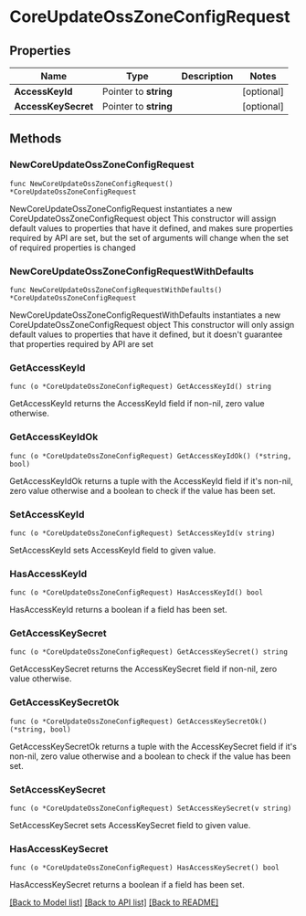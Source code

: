 # CoreUpdateOssZoneConfigRequest

## Properties

Name | Type | Description | Notes
------------ | ------------- | ------------- | -------------
**AccessKeyId** | Pointer to **string** |  | [optional] 
**AccessKeySecret** | Pointer to **string** |  | [optional] 

## Methods

### NewCoreUpdateOssZoneConfigRequest

`func NewCoreUpdateOssZoneConfigRequest() *CoreUpdateOssZoneConfigRequest`

NewCoreUpdateOssZoneConfigRequest instantiates a new CoreUpdateOssZoneConfigRequest object
This constructor will assign default values to properties that have it defined,
and makes sure properties required by API are set, but the set of arguments
will change when the set of required properties is changed

### NewCoreUpdateOssZoneConfigRequestWithDefaults

`func NewCoreUpdateOssZoneConfigRequestWithDefaults() *CoreUpdateOssZoneConfigRequest`

NewCoreUpdateOssZoneConfigRequestWithDefaults instantiates a new CoreUpdateOssZoneConfigRequest object
This constructor will only assign default values to properties that have it defined,
but it doesn't guarantee that properties required by API are set

### GetAccessKeyId

`func (o *CoreUpdateOssZoneConfigRequest) GetAccessKeyId() string`

GetAccessKeyId returns the AccessKeyId field if non-nil, zero value otherwise.

### GetAccessKeyIdOk

`func (o *CoreUpdateOssZoneConfigRequest) GetAccessKeyIdOk() (*string, bool)`

GetAccessKeyIdOk returns a tuple with the AccessKeyId field if it's non-nil, zero value otherwise
and a boolean to check if the value has been set.

### SetAccessKeyId

`func (o *CoreUpdateOssZoneConfigRequest) SetAccessKeyId(v string)`

SetAccessKeyId sets AccessKeyId field to given value.

### HasAccessKeyId

`func (o *CoreUpdateOssZoneConfigRequest) HasAccessKeyId() bool`

HasAccessKeyId returns a boolean if a field has been set.

### GetAccessKeySecret

`func (o *CoreUpdateOssZoneConfigRequest) GetAccessKeySecret() string`

GetAccessKeySecret returns the AccessKeySecret field if non-nil, zero value otherwise.

### GetAccessKeySecretOk

`func (o *CoreUpdateOssZoneConfigRequest) GetAccessKeySecretOk() (*string, bool)`

GetAccessKeySecretOk returns a tuple with the AccessKeySecret field if it's non-nil, zero value otherwise
and a boolean to check if the value has been set.

### SetAccessKeySecret

`func (o *CoreUpdateOssZoneConfigRequest) SetAccessKeySecret(v string)`

SetAccessKeySecret sets AccessKeySecret field to given value.

### HasAccessKeySecret

`func (o *CoreUpdateOssZoneConfigRequest) HasAccessKeySecret() bool`

HasAccessKeySecret returns a boolean if a field has been set.


[[Back to Model list]](../README.md#documentation-for-models) [[Back to API list]](../README.md#documentation-for-api-endpoints) [[Back to README]](../README.md)


